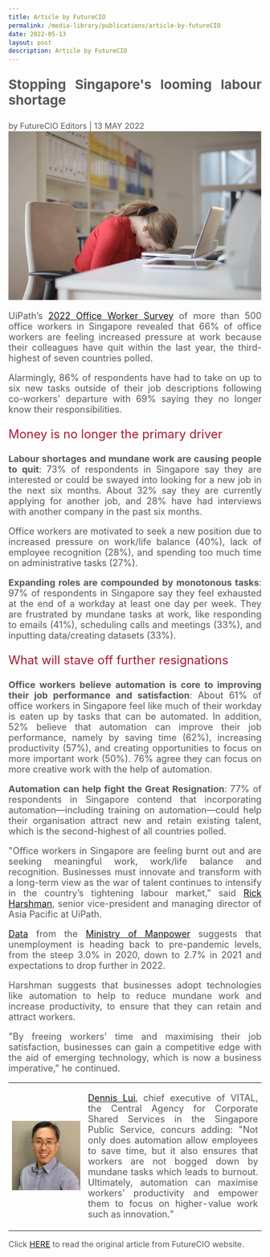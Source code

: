 ```yaml
---
title: Article by FutureCIO
permalink: /media-library/publications/article-by-futureCIO
date: 2022-05-13
layout: post
description: Article by FutureCIO
---
```

<p style="font-size: 26px;color:#585858;text-align:justify;">
	<b>Stopping Singapore's looming labour shortage</b>
</p>
<div style="font-size: 16px;color:#585858;text-align:justify;">
by FutureCIO Editors | 13 MAY 2022</div>
<img src="/images/Media/FutureCIO_Image1.png">
<p style="font-size: 18px;color:#585858;text-align:justify;">
	UiPath’s <a href="https://www.uipath.com/newsroom/new-uipath-study-reveals-half-of-office-workers-seeking-resignation">2022 Office Worker Survey</a> of more than 500 office workers in Singapore revealed that 66% of office workers are feeling increased pressure at work because their colleagues have quit within the last year, the third-highest of seven countries polled.
</p>
<p style="font-size: 18px;color:#585858;text-align:justify;">
Alarmingly, 86% of respondents have had to take on up to six new tasks outside of their job descriptions following co-workers' departure with 69% saying they no longer know their responsibilities.
</p>
<p style="font-size: 24px;color:#a91932;text-align:justify;">
	Money is no longer the primary driver
</p>
<p style="font-size: 18px;color:#585858;text-align:justify;">
	<b>Labour shortages and mundane work are causing people to quit</b>: 73% of respondents in Singapore say they are interested or could be swayed into looking for a new job in the next six months. About 32% say they are currently applying for another job, and 28% have had interviews with another company in the past six months.
</p>
<p style="font-size: 18px;color:#585858;text-align:justify;">
	Office workers are motivated to seek a new position due to increased pressure on work/life balance (40%), lack of employee recognition (28%), and spending too much time on administrative tasks (27%).
</p>
<p style="font-size: 18px;color:#585858;text-align:justify;">
	<b>Expanding roles are compounded by monotonous tasks</b>: 97% of respondents in Singapore say they feel exhausted at the end of a workday at least one day per week. They are frustrated by mundane tasks at work, like responding to emails (41%), scheduling calls and meetings (33%), and inputting data/creating datasets (33%).
</p>
<p style="font-size: 24px;color:#a91932;text-align:justify;">
What will stave off further resignations
</p>
<p style="font-size: 18px;color:#585858;text-align:justify;">
	<b>Office workers believe automation is core to improving their job performance and satisfaction</b>: About 61% of office workers in Singapore feel like much of their workday is eaten up by tasks that can be automated. In addition, 52% believe that automation can improve their job performance, namely by saving time (62%), increasing productivity (57%), and creating opportunities to focus on more important work (50%). 76% agree they can focus on more creative work with the help of automation.
</p>
<p style="font-size: 18px;color:#585858;text-align:justify;">
	<b>Automation can help fight the Great Resignation</b>: 77% of respondents in Singapore contend that incorporating automation—including training on automation—could help their organisation attract new and retain existing talent, which is the second-highest of all countries polled.
</p>
<p style="font-size: 18px;color:#585858;text-align:justify;">
	"Office workers in Singapore are feeling burnt out and are seeking meaningful work, work/life balance and recognition. Businesses must innovate and transform with a long-term view as the war of talent continues to intensify in the country’s tightening labour market," said <a href="https://www.linkedin.com/in/richardharshman/?original_referer=https%3A%2F%2Ffuturecio.tech%2F">Rick Harshman</a>, senior vice-president and managing director of Asia Pacific at UiPath.
</p>
<p style="font-size: 18px;color:#585858;text-align:justify;">
	<a href="https://stats.mom.gov.sg/Pages/Unemployment-Summary-Table.aspx">Data</a> from the <a href="https://www.mom.gov.sg/">Ministry of Manpower</a> suggests that unemployment is heading back to pre-pandemic levels, from the steep 3.0% in 2020, down to 2.7% in 2021 and expectations to drop further in 2022.
</p>
<p style="font-size: 18px;color:#585858;text-align:justify;">
	Harshman suggests that businesses adopt technologies like automation to help to reduce mundane work and increase productivity, to ensure that they can retain and attract workers.
</p>
<p style="font-size: 18px;color:#585858;text-align:justify;">
	"By freeing workers' time and maximising their job satisfaction, businesses can gain a competitive edge with the aid of emerging technology, which is now a business imperative," he continued.
</p>
<table>
	<tr>
		<td width ="30%">
<img src="/images/Media/FutureCIO_Image2.png"  /> 
		</td>
		<td>
<p style="font-size: 18px;color:#585858;text-align:justify;">
<a href="https://www.uipath.com/newsroom/new-uipath-study-reveals-half-of-office-workers-seeking-resignation">Dennis Lui</a>, chief executive of VITAL, the Central Agency for Corporate Shared Services in the Singapore Public Service, concurs adding: "Not only does automation allow employees to save time, but it also ensures that workers are not bogged down by mundane tasks which leads to burnout. Ultimately, automation can maximise workers’ productivity and empower them to focus on higher-value work such as innovation."</p>
		</td>
	</tr>
	</table>
<p style="font-size: 16px;color:#585858;text-align:justify;">
Click <a href="https://futurecio.tech/stopping-singapores-looming-labour-shortage/"> HERE</a> to read the original article from FutureCIO website.
</p>